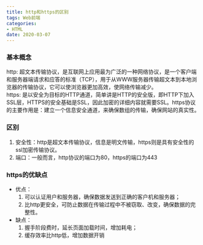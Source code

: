 ```yaml
---
title: http和https的区别
tags: Web前端
categories: 
- HTML
date: 2020-03-07 
---
```

### 基本概念
http: 超文本传输协议，是互联网上应用最为广泛的一种网络协议，是一个客户端和服务器端请求和应答的标准（TCP），用于从WWW服务器传输超文本到本地浏览器的传输协议，它可以使浏览器更加高效，使网络传输减少。<br/>
https: 是以安全为目标的HTTP通道，简单讲是HTTP的安全版，即HTTP下加入SSL层，HTTPS的安全基础是SSL，因此加密的详细内容就需要SSL。https协议的主要作用是：建立一个信息安全通道，来确保数组的传输，确保网站的真实性。 

### 区别
1. 安全性：http是超文本传输协议，信息是明文传输，https则是具有安全性的ssl加密传输协议。
2. 端口：一般而言，http协议的端口为80，https的端口为443

### https的优缺点
* 优点：
  1. 可以认证用户和服务器，确保数据发送到正确的客户机和服务器；
  2. 比http更安全，可防止数据在传输过程中不被窃取、改变，确保数据的完整性。 
* 缺点：
  1. 握手阶段费时，延长页面加载时间，增加耗电；
  2. 缓存效率比http低，增加数据开销